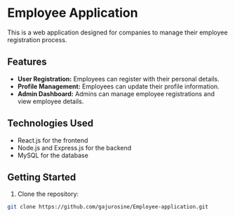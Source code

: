 # Employee Application

This is a web application designed for companies to manage their employee registration process. 

## Features

- **User Registration:** Employees can register with their personal details.
- **Profile Management:** Employees can update their profile information.
- **Admin Dashboard:** Admins can manage employee registrations and view employee details.

## Technologies Used

- React.js for the frontend
- Node.js and Express.js for the backend
- MySQL for the database

## Getting Started

1. Clone the repository:

```bash
git clone https://github.com/gajurosine/Employee-application.git
